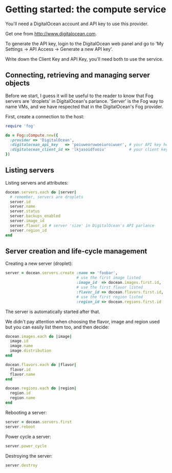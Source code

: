 # Getting started: the compute service

You'll need a DigitalOcean account and API key to use this provider.

Get one from http://www.digitalocean.com.

To generate the API key, login to the DigitalOcean web panel and go to 
'My Settings -> API Access -> Generate a new API key'.

Write down the Client Key and API Key, you'll need both to use the service.


## Connecting, retrieving and managing server objects

Before we start, I guess it will be useful to the reader to know
that Fog servers are 'droplets' in DigitalOcean's parlance. 
'Server' is the Fog way to name VMs, and we have
respected that in the DigitalOcean's Fog provider.

First, create a connection to the host:

```ruby
require 'fog'

do = Fog::Compute.new({
  :provider => 'DigitalOcean',
  :digitalocean_api_key   => 'poiuweoruwoeiuroiwuer', # your API key here
  :digitalocean_client_id => 'lkjasoidfuoiu'          # your client key here
})
```

## Listing servers

Listing servers and attributes:

```ruby
docean.servers.each do |server|
  # remember, servers are droplets
  server.id
  server.name
  server.status
  server.backups_enabled
  server.image_id
  server.flavor_id # server 'size' in DigitalOcean's API parlance
  server.region_id
end
```

## Server creation and life-cycle management

Creating a new server (droplet):

```ruby
server = docean.servers.create :name => 'foobar',
                               # use the first image listed
                               :image_id  => docean.images.first.id,
                               # use the first flavor listed
                               :flavor_id => docean.flavors.first.id,
                               # use the first region listed 
                               :region_id => docean.regions.first.id
```

The server is automatically started after that.

We didn't pay attention when choosing the flavor, image and region used
but you can easily list them too, and then decide:

```ruby
docean.images.each do |image|
  image.id
  image.name
  image.distribution
end

docean.flavors.each do |flavor|
  flavor.id
  flavor.name
end

docean.regions.each do |region|
  region.id
  region.name
end

```

Rebooting a server:

```ruby
server = docean.servers.first
server.reboot
```

Power cycle a server:

```ruby
server.power_cycle
```

Destroying the server:

```ruby
server.destroy
```


